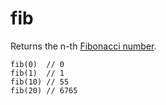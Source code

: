 # fib 

Returns the n-th [Fibonacci number](https://en.wikipedia.org/wiki/Fibonacci_number).

```JS
fib(0)  // 0
fib(1)  // 1
fib(10) // 55
fib(20) // 6765
```
